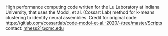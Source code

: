 High performance computing code written for the Lu Laboratory at Indiana University, that uses the Modol, et al. (Cossart Lab)  method for k-means clustering to identify neural assemblies.
Credit for original code: https://gitlab.com/cossartlab/code-modol-et-al.-2020/-/tree/master/Scripts
contact: mhess21@cmc.edu
